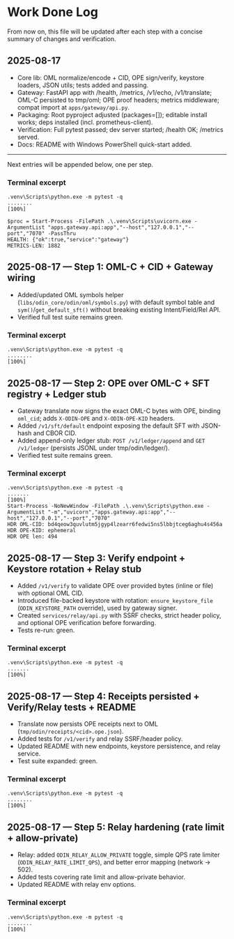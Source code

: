 # Work Done Log

From now on, this file will be updated after each step with a concise summary of changes and verification.

## 2025-08-17

- Core lib: OML normalize/encode + CID, OPE sign/verify, keystore loaders, JSON utils; tests added and passing.
- Gateway: FastAPI app with /health, /metrics, /v1/echo, /v1/translate; OML-C persisted to tmp/oml; OPE proof headers; metrics middleware; compat import at `apps/gateway/api.py`.
- Packaging: Root pyproject adjusted (packages=[]); editable install works; deps installed (incl. prometheus-client).
- Verification: Full pytest passed; dev server started; /health OK; /metrics served.
- Docs: README with Windows PowerShell quick-start added.

---

Next entries will be appended below, one per step.

### Terminal excerpt

```
.venv\Scripts\python.exe -m pytest -q
........                                                                                                               [100%]

$proc = Start-Process -FilePath .\.venv\Scripts\uvicorn.exe -ArgumentList "apps.gateway.api:app","--host","127.0.0.1","--port","7070" -PassThru
HEALTH: {"ok":true,"service":"gateway"}
METRICS-LEN: 1882
```

## 2025-08-17 — Step 1: OML-C + CID + Gateway wiring

- Added/updated OML symbols helper (`libs/odin_core/odin/oml/symbols.py`) with default symbol table and `sym()`/`get_default_sft()` without breaking existing Intent/Field/Rel API.
- Verified full test suite remains green.

### Terminal excerpt

```
.venv\Scripts\python.exe -m pytest -q
........                                                                                                               [100%]
```

## 2025-08-17 — Step 2: OPE over OML-C + SFT registry + Ledger stub

- Gateway translate now signs the exact OML-C bytes with OPE, binding `oml_cid`; adds `X-ODIN-OPE` and `X-ODIN-OPE-KID` headers.
- Added `/v1/sft/default` endpoint exposing the default SFT with JSON-hash and CBOR CID.
- Added append-only ledger stub: `POST /v1/ledger/append` and `GET /v1/ledger` (persists JSONL under tmp/odin/ledger/).
- Verified test suite remains green.

### Terminal excerpt

```
.venv\Scripts\python.exe -m pytest -q
.......                                                                                                                [100%]
Start-Process -NoNewWindow -FilePath .\.venv\Scripts\python.exe -ArgumentList "-m","uvicorn","apps.gateway.api:app","--host","127.0.0.1","--port","7070"
HDR OML-CID: bd4qeow3quvlutm5jgyp4lzearr6fedwi5ns5lbbjtceg6aghu4s456a
HDR OPE-KID: ephemeral
HDR OPE len: 494
```

## 2025-08-17 — Step 3: Verify endpoint + Keystore rotation + Relay stub

- Added `/v1/verify` to validate OPE over provided bytes (inline or file) with optional OML CID.
- Introduced file-backed keystore with rotation: `ensure_keystore_file` (`ODIN_KEYSTORE_PATH` override), used by gateway signer.
- Created `services/relay/api.py` with SSRF checks, strict header policy, and optional OPE verification before forwarding.
- Tests re-run: green.

### Terminal excerpt

```
.venv\Scripts\python.exe -m pytest -q
.......                                                                                                                [100%]
```

## 2025-08-17 — Step 4: Receipts persisted + Verify/Relay tests + README

- Translate now persists OPE receipts next to OML (`tmp/odin/receipts/<cid>.ope.json`).
- Added tests for `/v1/verify` and relay SSRF/header policy.
- Updated README with new endpoints, keystore persistence, and relay service.
- Test suite expanded: green.

### Terminal excerpt

```
.venv\Scripts\python.exe -m pytest -q
........                                                                                                               [100%]
```

## 2025-08-17 — Step 5: Relay hardening (rate limit + allow-private)

- Relay: added `ODIN_RELAY_ALLOW_PRIVATE` toggle, simple QPS rate limiter (`ODIN_RELAY_RATE_LIMIT_QPS`), and better error mapping (network -> 502).
- Added tests covering rate limit and allow-private behavior.
- Updated README with relay env options.

### Terminal excerpt

```
.venv\Scripts\python.exe -m pytest -q
........                                                                                                               [100%]
```
